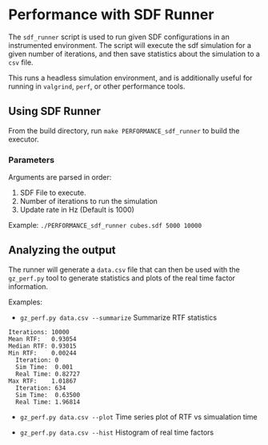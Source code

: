 # Performance with SDF Runner

The `sdf_runner` script is used to run given SDF configurations in an instrumented environment.  The script will execute the sdf simulation for a given number of iterations, and then save statistics about the simulation to a `csv` file.

This runs a headless simulation environment, and is additionally useful for running in `valgrind`, `perf`, or other performance tools.

## Using SDF Runner

From the build directory, run `make PERFORMANCE_sdf_runner` to build the executor.

### Parameters

Arguments are parsed in order:

1. SDF File to execute.
1. Number of iterations to run the simulation
1. Update rate in Hz (Default is 1000)

Example: `./PERFORMANCE_sdf_runner cubes.sdf 5000 10000`

## Analyzing the output

The runner will generate a `data.csv` file that can then be used with the `gz_perf.py` tool to generate statistics and plots of the real time factor information.

Examples:

* `gz_perf.py data.csv --summarize` Summarize RTF statistics

```
Iterations: 10000
Mean RTF:   0.93054
Median RTF: 0.93015
Min RTF:    0.00244
  Iteration: 0
  Sim Time:  0.001
  Real Time: 0.82727
Max RTF:    1.01867
  Iteration: 634
  Sim Time:  0.63500
  Real Time: 1.96814
```

* `gz_perf.py data.csv --plot` Time series plot of RTF vs simualation time

* `gz_perf.py data.csv --hist` Histogram of real time factors
